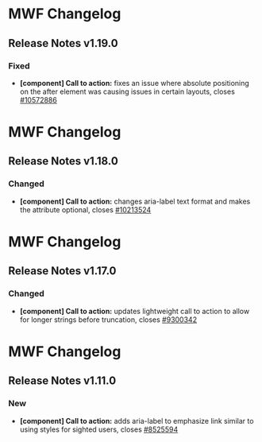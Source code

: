 # MWF Changelog
## Release Notes v1.19.0
### Fixed
* **[component] Call to action:** fixes an issue where absolute positioning on the after element was causing issues in certain layouts, closes [#10572886](https://microsoft.visualstudio.com/DefaultCollection/OSGS/_workitems?id=10572886)

# MWF Changelog
## Release Notes v1.18.0
### Changed
* **[component] Call to action:** changes aria-label text format and makes the attribute optional, closes [#10213524](https://microsoft.visualstudio.com/DefaultCollection/OSGS/_workitems?id=10213524)

# MWF Changelog
## Release Notes v1.17.0
### Changed
* **[component] Call to action:** updates lightweight call to action to allow for longer strings before truncation, closes [#9300342](https://microsoft.visualstudio.com/DefaultCollection/OSGS/_workitems?id=9300342)

# MWF Changelog
## Release Notes v1.11.0
### New
* **[component] Call to action:** adds aria-label to emphasize link similar to using styles for sighted users, closes [#8525594](https://microsoft.visualstudio.com/DefaultCollection/OSGS/_workitems?id=8525594)

